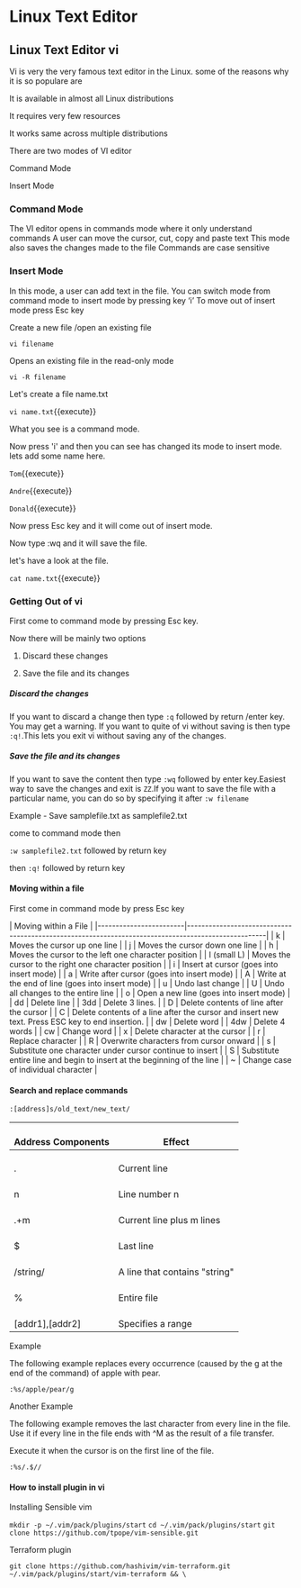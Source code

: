 # Linux Text Editor
## Linux Text Editor vi

Vi is very the very famous text editor in the Linux. some of the reasons why it is so populare are 

It is available in almost all  Linux distributions

It requires very few resources

It works same across multiple distributions

There are two modes of VI editor

Command Mode

Insert Mode

### Command Mode

The VI editor opens in commands mode where it only understand commands
A user can move the cursor, cut, copy and paste text 
This mode also saves the changes made to the file
Commands are case sensitive

### Insert Mode
In this mode, a user can add text in the file.
You can switch mode from command mode to insert mode by pressing key  ‘i’
To move out of insert mode press Esc key


Create a new file /open an existing file

`vi filename`

Opens an existing file in the read-only mode

`vi -R filename`


Let's create a file name.txt

`vi name.txt`{{execute}}

What you see is a command mode.

Now press 'i' and then you can see has changed its mode to insert mode. lets add some name here.

`Tom`{{execute}}

`Andre`{{execute}}

`Donald`{{execute}}

Now press Esc key and it will come out of insert mode. 

Now type :wq and it will save the file.

let's have a look at the file.

`cat name.txt`{{execute}}

### Getting Out of vi

First come to command mode by pressing Esc key.

Now there will be mainly two options 

1. Discard these changes

2. Save the file and its changes

##### Discard the changes

If you want to discard a change then type `:q` followed by return /enter key. You may get a warning. If you want to quite of vi without saving is then type `:q!`.This lets you exit vi without saving any of the changes.


##### Save the file and its changes

If you want to save the content then type `:wq` followed by enter key.Easiest way to save the changes and exit is `ZZ`.If you want to save the file with a particular name, you can do so by specifying it after `:w filename`

Example  - Save samplefile.txt as samplefile2.txt

come to command mode then     

`:w samplefile2.txt` followed by return key

then     `:q!`  followed by return key

#### Moving within a file

First come in command mode by press Esc key

|                                                Moving   within a File                                                       |
|------------------------|----------------------------------------------------------------------------------------------------|
| k                      | Moves the cursor up   one line                                                                     |
| j                      | Moves the cursor down   one line                                                                   |
| h                      | Moves the cursor to   the left one character position                                              |
| I (small L)            | Moves the cursor to   the right one character position                                             |
| i                      |  Insert at cursor (goes into insert mode)                                                          |
| a                      |  Write after cursor (goes into insert mode)                                                        |
| A                      |  Write at the end of line (goes into insert   mode)                                                |
| u                      |  Undo last change                                                                                  |
| U                      |  Undo all changes to the entire line                                                               |
| o                      |  Open a new line (goes into insert mode)                                                           |
| dd                     |  Delete line                                                                                       |
| 3dd                    |  Delete 3 lines.                                                                                   |
| D                      |  Delete contents of line after the cursor                                                          |
| C                      |  Delete contents of a line after the cursor   and insert new text. Press ESC key to end insertion. |
| dw                     |  Delete word                                                                                       |
| 4dw                    |  Delete 4 words                                                                                    |
| cw                     |  Change word                                                                                       |
| x                      |  Delete character at the cursor                                                                    |
| r                      |  Replace character                                                                                 |
| R                      |  Overwrite characters from cursor onward                                                           |
| s                      |  Substitute one character under cursor   continue to insert                                        |
| S                      |  Substitute entire line and begin to insert   at the beginning of the line                         |
| ~                      |  Change case of individual character                                                               |



#### Search and replace commands

`:[address]s/old_text/new_text/`

|    <br>Address   Components    |    <br>Effect                             |
|--------------------------------|-------------------------------------------|
|    <br>.                       |    <br>Current   line                     |
|    <br>n                       |    <br>Line   number n                    |
|    <br>.+m                     |    <br>Current   line plus m lines        |
|    <br>$                       |    <br>Last   line                        |
|    <br>/string/                |    <br>A   line that contains "string"    |
|    <br>%                       |    <br>Entire   file                      |
|    <br>[addr1],[addr2]         |    <br>Specifies   a range                |



Example

The following example replaces every occurrence (caused by the g at the end of the command) of apple with pear. 

`:%s/apple/pear/g`


Another Example


The following example removes the last character from every line in the file. Use it if every line in the file ends with ^M as the result of a file transfer.

Execute it when the cursor is on the first line of the file. 

`:%s/.$//`

#### How to install plugin in vi

Installing Sensible vim

`mkdir -p ~/.vim/pack/plugins/start`
`cd ~/.vim/pack/plugins/start`
`git clone https://github.com/tpope/vim-sensible.git`

Terraform plugin

`git clone https://github.com/hashivim/vim-terraform.git ~/.vim/pack/plugins/start/vim-terraform && \`





